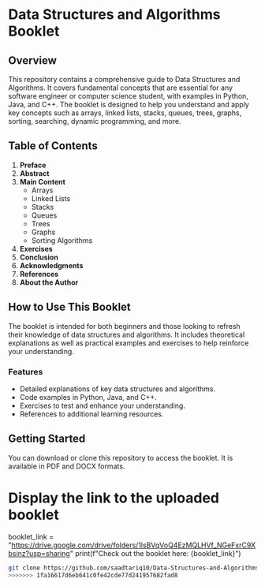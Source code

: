 # Data Structures and Algorithms Booklet

## Overview
This repository contains a comprehensive guide to Data Structures and Algorithms. It covers fundamental concepts that are essential for any software engineer or computer science student, with examples in Python, Java, and C++. The booklet is designed to help you understand and apply key concepts such as arrays, linked lists, stacks, queues, trees, graphs, sorting, searching, dynamic programming, and more.

## Table of Contents
1. **Preface**
2. **Abstract**
3. **Main Content**
   - Arrays
   - Linked Lists
   - Stacks
   - Queues
   - Trees
   - Graphs
   - Sorting Algorithms
4. **Exercises**
5. **Conclusion**
6. **Acknowledgments**
7. **References**
8. **About the Author**

## How to Use This Booklet
The booklet is intended for both beginners and those looking to refresh their knowledge of data structures and algorithms. It includes theoretical explanations as well as practical examples and exercises to help reinforce your understanding.

### Features
- Detailed explanations of key data structures and algorithms.
- Code examples in Python, Java, and C++.
- Exercises to test and enhance your understanding.
- References to additional learning resources.

## Getting Started
You can download or clone this repository to access the booklet. It is available in PDF and DOCX formats.

# Display the link to the uploaded booklet
booklet_link = "https://drive.google.com/drive/folders/1lsBVqVoQ4EzMQLHVf_NGeFxrC9Xbsinz?usp=sharing"
print(f"Check out the booklet here: {booklet_link}")


```bash
git clone https://github.com/saadtariq10/Data-Structures-and-Algorithms-Booklet.git
>>>>>>> 1fa16617d6eb641c0fe42cde77d241957682fad8
